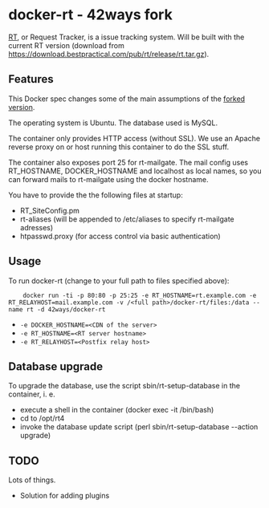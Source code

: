 # docker-rt - 42ways fork

[RT](https://www.bestpractical.com/rt/), or Request Tracker, is a issue tracking system. Will be built with the current RT version (download from https://download.bestpractical.com/pub/rt/release/rt.tar.gz).

## Features

This Docker spec changes some of the main assumptions of the [forked version](https://github.com/reuteras/docker-rt).

The operating system is Ubuntu. The database used is MySQL.

The container only provides HTTP access (without SSL). We use an Apache reverse proxy on or host running this container to do the SSL stuff.

The container also exposes port 25 for rt-mailgate. The mail config uses RT_HOSTNAME, DOCKER_HOSTNAME and localhost as local names, so you can forward mails to rt-mailgate using the docker hostname.

You have to provide the the following files at startup:

* RT_SiteConfig.pm
* rt-aliases (will be appended to /etc/aliases to specify rt-mailgate adresses)
* htpasswd.proxy (for access control via basic authentication)

## Usage

To run docker-rt (change to your full path to files specified above):

        docker run -ti -p 80:80 -p 25:25 -e RT_HOSTNAME=rt.example.com -e RT_RELAYHOST=mail.example.com -v /<full path>/docker-rt/files:/data --name rt -d 42ways/docker-rt

* `-e DOCKER_HOSTNAME=<CDN of the server>`
* `-e RT_HOSTNAME=<RT server hostname>`
* `-e RT_RELAYHOST=<Postfix relay host>`

## Database upgrade

To upgrade the database, use the script sbin/rt-setup-database in the container, i. e.

* execute a shell in the container (docker exec -it <containername> /bin/bash)
* cd to /opt/rt4
* invoke the database update script (perl sbin/rt-setup-database --action upgrade)

## TODO
Lots of things.

* Solution for adding plugins
